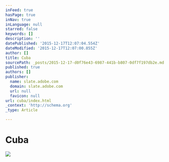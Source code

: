 ```yaml
---
inFeed: true
hasPage: true
inNav: true
inLanguage: null
starred: false
keywords: []
description: ''
datePublished: '2015-12-17T12:07:04.554Z'
dateModified: '2015-12-17T12:07:00.855Z'
author: []
title: Cuba
sourcePath: _posts/2015-12-17-d0f76e43-6987-441b-b807-0df7f197db2e.md
published: true
authors: []
publisher:
  name: slate.adobe.com
  domain: slate.adobe.com
  url: null
  favicon: null
url: cuba/index.html
_context: 'http://schema.org'
_type: Article

---
```

# Cuba
![](https://the-grid-user-content.s3-us-west-2.amazonaws.com/df98b9a7-52cc-4ef6-883d-8dc4472fa34b.jpg)